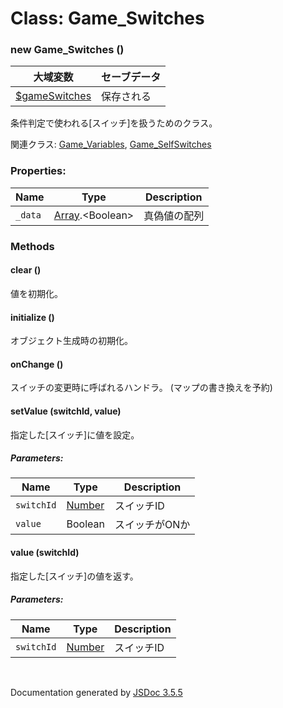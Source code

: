 # Class: Game_Switches

### new Game_Switches ()

| 大域変数 | セーブデータ |
| --- | --- |
| [$gameSwitches](global.md#gameswitches-game_switches) | 保存される |

条件判定で使われる[スイッチ]を扱うためのクラス。

関連クラス: [Game_Variables](Game_Variables.md), [Game_SelfSwitches](Game_SelfSwitches.md) 


### Properties:

| Name | Type | Description |
| --- | --- | --- |
| `_data` | [Array](Array.md).&lt;Boolean&gt; | 真偽値の配列 |


### Methods

#### clear ()
値を初期化。


#### initialize ()
 オブジェクト生成時の初期化。


#### onChange ()
スイッチの変更時に呼ばれるハンドラ。
(マップの書き換えを予約)


#### setValue (switchId, value)
指定した[スイッチ]に値を設定。

##### Parameters:

| Name | Type | Description |
| --- | --- | --- |
| `switchId` | [Number](Number.md) | スイッチID |
| `value` | Boolean | スイッチがONか |


#### value (switchId)
指定した[スイッチ]の値を返す。

##### Parameters:

| Name | Type | Description |
| --- | --- | --- |
| `switchId` | [Number](Number.md) | スイッチID |


 <br>

  Documentation generated by [JSDoc 3.5.5](https://github.com/jsdoc3/jsdoc)
